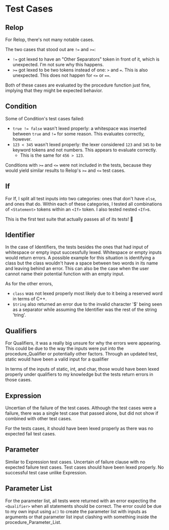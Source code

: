 # Test Cases

## Relop

For Relop, there's not many notable cases.

The two cases that stood out are `!=` and `>=`:

- `!=` got lexed to have an "Other Separators" token in front of it, which is
  unexpected. I'm not sure why this happens.
- `>=` got lexed to be two tokens instead of one: `>` and `=`. This is also
  unexpected. This does not happen for `<=` or `==`.

Both of these cases are evaluated by the procedure function just fine, implying
that they might be expected behavior.

## Condition

Some of Condition's test cases failed:

- `true != false` wasn't lexed properly: a whitespace was inserted between
  `true` and `!=` for some reason. This evaluates correctly, however.
- `123 < 345` wasn't lexed properly: the lexer considered `123` and `345` to be
  keyword tokens and not numbers. This appears to evaluate correctly.
	- This is the same for `456 > 123`.

Conditions with `>=` and `<=` were not included in the tests, because they would
yield similar results to Relop's `>=` and `<=` test cases.

## If

For If, I split all test inputs into two categories: ones that don't have
`else`, and ones that do. Within each of these categories, I tested all
combinations of `<Statement>` tokens within an `<If>` token. I also tested
nested `<If>`s.

This is the first test suite that actually passes all of its tests! 🎉

## Identifier

In the case of Identifiers, the tests besides the ones that had input of whitespace or
empty input successfully lexed. Whitespace or empty inputs would return errors. A 
possible example for this situation is identifying a class but the class wouldn't
have a space between two words in its name and leaving behind an error. This can also
be the case when the user cannot name their potential function with an empty input.

As for the other errors, 

- `class` was not lexed properly most likely due to it being a reserved word in terms
  of C++. 
- `$tring` also returned an error due to the invalid character '$'  being seen as a 
  separator while assuming the Identifier was the rest of the string 'tring'. 

## Qualifiers

For Qualifiers, it was a really big unsure for why the errors were appearing. This could
be due to the way the inputs were put into the procedure_Qualifier or potentially other 
factors. Through an updated test, static would have been a valid input for a qualifier

In terms of the inputs of static, int, and char, those would have been lexed properly
under qualifiers to my knowledge but the tests return errors in those cases. 

## Expression
Uncertian of the failure of the test cases. Although the test cases were a failure,
there was a single test case that passed alone, but did not show if combined with other 
test cases.

For the tests cases, it should have been lexed properly as there was no expected fail test
cases.

## Parameter
Similar to Expression test cases. Uncertain of failure clause with no expected failure test
cases. Test cases should have been lexed properly. No successful test case unlike Expression.

## Parameter List

For the parameter list, all tests were returned with an error expecting the `<Qualifier>` when
all statements should be correct. The error could be due to my own input using `a()` to create
the parameter list with inputs as arguments or that parameter list input clashing with something
inside the procedure_Parameter_List.
